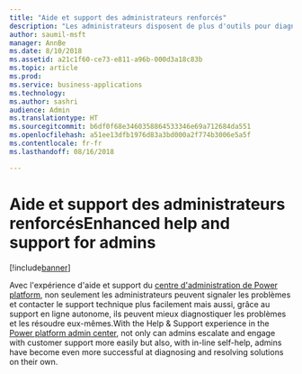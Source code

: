 ```yaml
---
title: "Aide et support des administrateurs renforcés"
description: "Les administrateurs disposent de plus d'outils pour diagnostiquer et résoudre les problèmes dans l'organisation"
author: saumil-msft
manager: AnnBe
ms.date: 8/10/2018
ms.assetid: a21c1f60-ce73-e811-a96b-000d3a18c83b
ms.topic: article
ms.prod: 
ms.service: business-applications
ms.technology: 
ms.author: sashri
audience: Admin
ms.translationtype: HT
ms.sourcegitcommit: b6df0f68e3460358864533346e69a712684da551
ms.openlocfilehash: a51ee13dfb1976d83a3bd000a2f774b3006e5a5f
ms.contentlocale: fr-fr
ms.lasthandoff: 08/16/2018

---
```

# <a name="enhanced-help-and-support-for-admins"></a><span data-ttu-id="c6e2d-103">Aide et support des administrateurs renforcés</span><span class="sxs-lookup"><span data-stu-id="c6e2d-103">Enhanced help and support for admins</span></span>


[!include[banner](../../includes/banner.md)]

<span data-ttu-id="c6e2d-104">Avec l'expérience d'aide et support du [centre d'administration de Power platform](https://go.microsoft.com/fwlink/?linkid=875536), non seulement les administrateurs peuvent signaler les problèmes et contacter le support technique plus facilement mais aussi, grâce au support en ligne autonome, ils peuvent mieux diagnostiquer les problèmes et les résoudre eux-mêmes.</span><span class="sxs-lookup"><span data-stu-id="c6e2d-104">With the Help & Support experience in the [Power platform admin center](https://go.microsoft.com/fwlink/?linkid=875536), not only can admins escalate and engage with customer support more easily but also, with in-line self-help, admins have become even more successful at diagnosing and resolving solutions on their own.</span></span>

